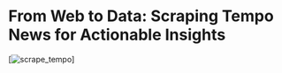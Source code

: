  # From Web to Data: Scraping Tempo News for Actionable Insights
 <p align="center">
 
[![scrape_tempo](https://github.com/windyayupratiwi/scraping-mds-/actions/workflows/main.yml/badge.svg)]

